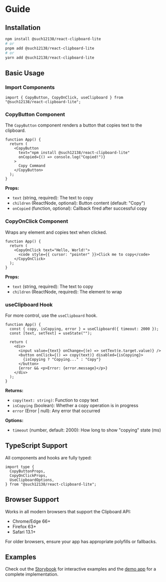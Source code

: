 # Guide

## Installation

```bash
npm install @such12138/react-clipboard-lite
# or
pnpm add @such12138/react-clipboard-lite
# or
yarn add @such12138/react-clipboard-lite
```

## Basic Usage

### Import Components

```tsx
import { CopyButton, CopyOnClick, useClipboard } from "@such12138/react-clipboard-lite";
```

### CopyButton Component

The `CopyButton` component renders a button that copies text to the clipboard.

```tsx
function App() {
  return (
    <CopyButton
      text="npm install @such12138/react-clipboard-lite"
      onCopied={() => console.log("Copied!")}
    >
      Copy Command
    </CopyButton>
  );
}
```

**Props:**

- `text` (string, required): The text to copy
- `children` (ReactNode, optional): Button content (default: "Copy")
- `onCopied` (function, optional): Callback fired after successful copy

### CopyOnClick Component

Wraps any element and copies text when clicked.

```tsx
function App() {
  return (
    <CopyOnClick text="Hello, World!">
      <code style={{ cursor: "pointer" }}>Click me to copy</code>
    </CopyOnClick>
  );
}
```

**Props:**

- `text` (string, required): The text to copy
- `children` (ReactNode, required): The element to wrap

### useClipboard Hook

For more control, use the `useClipboard` hook.

```tsx
function App() {
  const { copy, isCopying, error } = useClipboard({ timeout: 2000 });
  const [text, setText] = useState("");

  return (
    <div>
      <input value={text} onChange={(e) => setText(e.target.value)} />
      <button onClick={() => copy(text)} disabled={isCopying}>
        {isCopying ? "Copying..." : "Copy"}
      </button>
      {error && <p>Error: {error.message}</p>}
    </div>
  );
}
```

**Returns:**

- `copy(text: string)`: Function to copy text
- `isCopying` (boolean): Whether a copy operation is in progress
- `error` (Error | null): Any error that occurred

**Options:**

- `timeout` (number, default: 2000): How long to show "copying" state (ms)

## TypeScript Support

All components and hooks are fully typed:

```tsx
import type {
  CopyButtonProps,
  CopyOnClickProps,
  UseClipboardOptions,
} from "@such12138/react-clipboard-lite";
```

## Browser Support

Works in all modern browsers that support the Clipboard API:

- Chrome/Edge 66+
- Firefox 63+
- Safari 13.1+

For older browsers, ensure your app has appropriate polyfills or fallbacks.

## Examples

Check out the [Storybook](/storybook/) for interactive examples and the [demo app](https://github.com/suchuhong/clipboard-monorepo/tree/main/apps/vite-demo) for a complete implementation.
